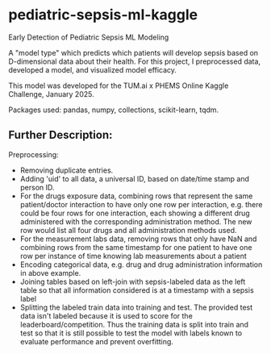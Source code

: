 # pediatric-sepsis-ml-kaggle


Early Detection of Pediatric Sepsis ML Modeling

A "model type" which predicts which patients will develop sepsis based on D-dimensional data about their health. For this project, I preprocessed data, developed a model, and visualized model efficacy.

This model was developed for the TUM.ai x PHEMS Online Kaggle Challenge, January 2025.

Packages used: pandas, numpy, collections, scikit-learn, tqdm.

## Further Description:
Preprocessing:
* Removing duplicate entries.
* Adding 'uid' to all data, a universal ID, based on date/time stamp and person ID.
* For the drugs exposure data, combining rows that represent the same patient/doctor interaction to have only one row per interaction, e.g. there could be four rows for one interaction, each showing a different drug administered with the corresponding administration method. The new row would list all four drugs and all administration methods used.
* For the measurement labs data, removing rows that only have NaN and combining rows from the same timestamp for one patient to have one row per instance of time knowing lab measurements about a patient
* Encoding categorical data, e.g. drug and drug administration information in above example.
* Joining tables based on left-join with sepsis-labeled data as the left table so that all information considered is at a timestamp with a sepsis label
* Splitting the labeled train data into training and test. The provided test data isn't labeled because it is used to score for the leaderboard/competition. Thus the training data is split into train and test so that it is still possible to test the model with labels known to evaluate performance and prevent overfitting.
